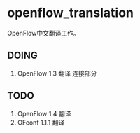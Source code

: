 openflow_translation
====================

OpenFlow中文翻译工作。

DOING
-----

1. OpenFlow 1.3 翻译 连接部分

TODO
-----

1. OpenFlow 1.4 翻译
2. OFconf 1.1.1 翻译
